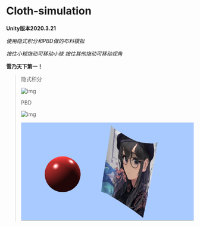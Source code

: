 # Cloth-simulation

**Unity版本2020.3.21**

*使用隐式积分和PBD做的布料模拟*

*按住小球拖动可移动小球 按住其他拖动可移动视角*

**雪乃天下第一！**

> 隐式积分
>
> ![img](https://pic2.zhimg.com/80/v2-ce942eeb56208b8544685da53db5e4f9_720w.jpg)
>
> PBD
>
> ![img](https://pic1.zhimg.com/80/v2-f7fdc2b6f77f88214cd7679a0b3d1608_720w.jpg)
>
> ![image](https://github.com/1242857339/GAMES103-Simulation/blob/main/Lab2%20Cloth-simulation/image-20221013232356150.png)